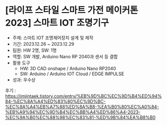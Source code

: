 # [라이프 스타일 스마트 가전 메이커톤 2023] 스마트 IOT 조명기구
- 주제: 스마트 IOT 조명제어장치 설계 및 제작
- 기간: 2023.12.26 ~ 2023.12.29
- 팀원: HW 2명, SW: 1명
- 역할: SW 개발, Arduino Nano RP 2040과 센서 등 결합
- 활용 도구 
  - HW: 3D CAD onshape / Arduino Nano RP2040
  - SW: Arduino / Arduino IOT Cloud / EDGE IMPULSE
- 성과: 우수상

후기 : https://imjintaek.tistory.com/entry/%EB%9D%BC%EC%9D%B4%ED%94%84-%EC%8A%A4%ED%83%80%EC%9D%BC-%EC%8A%A4%EB%A7%88%ED%8A%B8-%EA%B0%80%EC%A0%84-%EB%A9%94%EC%9D%B4%EC%BB%A4%ED%86%A4-2023-%EC%9A%B0%EC%88%98%EC%83%81-%ED%9B%84%EA%B8%B0
